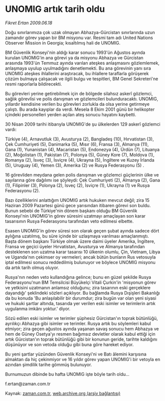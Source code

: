 # UNOMIG artık tarih oldu

*Fikret Ertan 2009.06.18*

<tr><td class="metin" colspan="2" style="padding-top: 20px; padding-left: 5px; padding-right: 10px;">Doğu sınırlarımıza çok uzak olmayan Abhazya-Gürcistan sınırlarında uzun zamandır görev yapan bir BM misyonu var. Resmi tam adı United Nations Observer Mission in Georgia; kısaltılmış hali de UNOMIG.</td></tr><tr><td class="metin" colspan="2" style="padding-top: 20px; padding-left: 5px; padding-right: 10px;"><p> BM Güvenlik Konseyi'nin aldığı karar sonucu 1993'ün Ağustos ayında kurulan UNOMIG'in ana görevi ya da misyonu Abhazya ve Gürcistan arasında 1993'ün Temmuz ayında varılan ateşkes anlaşmasını gözlemlemek, anlaşmaya uyulup uyulmadığını denetlemekti. Bu ana görevinin yanı sıra UNOMIG ateşkes ihlallerini araştıracak, bu ihlallere taraflarla görüşerek çözüm bulmaya çalışacak ve ilgili bulgu ve tespitleri, BM Genel Sekreteri'ne resmi raporlarla bildirecekti.
<p> Bu görevleri yerine getirebilmek için de bölgede silahsız askerî gözlemci, sağlık görevlisi ve polis danışman ve gözlemcileri bulunduracaktı. UNOMIG, yıllardır kendisine verilen bu görevleri zorlukla da olsa yerine getirmeye çalıştı. Bu arada kayıplar da verdi. Mesela 8 Ekim 2001 günü bir helikopter içindeki personelleri yerden açılan ateş sonucu hayatını kaybetti. 
<p> 30 Nisan 2009 tarihi itibarıyla UNOMIG'de şu ülkelerden 129 askerî gözlemci vardı:
<p> Türkiye (4), Arnavutluk (3), Avusturya (2), Bangladeş (10), Hırvatistan (3), Çek Cumhuriyeti (5), Danimarka (5), Mısır (6), Fransa (3), Almanya (11), Gana (1), Yunanistan (4), Macaristan (5), Endonezya (4), Ürdün (7), Lituanya (2), Moğolistan (1), Pakistan (7), Polonya (5), Güney Kore (7), Moldova (1), Romanya (2), İsveç (3), İsviçre (4), Ukrayna (5), İngiltere ve Kuzey İrlanda (5), Uruguay (4), Yemen (3), Amerika (2) ve Rusya Federasyonu (5) .
<p> 16 görevliden meydana gelen polis danışman ve gözlemci güçlerinin ülke ve sayılarına göre dağılımı ise şöyleydi: Çek Cumhuriyeti (2), Almanya (2), Gana (1), Filipinler (3), Polonya (2), İsveç (2), İsviçre (1), Ukrayna (1) ve Rusya Federasyonu (2).
<p> Bazı özelliklerini anlattığım UNOMIG artık hukuken mevcut değil; zira 15 Haziran 2009 Pazartesi günü gece yarısından itibaren görevi son buldu. Bunun sebebi de Türkiye'nin dönem başkanı olduğu BM Güvenlik Konseyi'nin UNOMIG'in görev süresini uzatmayı amaçlayan son karar tasarısının Rusya Federasyonu tarafından veto edilmesi elbette.
<p> Esasen UNOMIG'in görev süresi son olarak geçen şubat ayında sadece dört aylığına uzatılmış, bu süre içinde bir uzlaşmaya varılması amaçlanmıştı. Başta dönem başkanı Türkiye olmak üzere daimi üyeler Amerika, İngiltere, Fransa ve geçici üyeler Hırvatistan, Avusturya ve Almanya tarafından desteklenen son uzatma karar tasarısı 10 ülkenin olumlu, Çin, Vietnam, Libya ve Uganda'nın çekimser oy vermeleri; ancak bütün bunların Rus vetosuyla iptal edilmesi sonucu reddedilmiş bulunuyor ve böylece UNOMIG misyonu da artık tarih olmuş oluyor.
<p> Rusya'nın neden veto kullandığına gelince; bunu en güzel şekilde Rusya Federasyonu'nun BM Temsilcisi Büyükelçi Vitali Çurkin'in 'misyonun görev ve yetkisini uzatmanın anlamsız olduğunu; zira tasarının eski gerçeklere dayandığı' şeklindeki sözleri açıklıyor. Bu bağlamda Rusya Dışişleri Bakanlığı da bu konuda 'Bu anlaşılabilir bir durumdur; zira bugün var olan yeni siyasi ve hukuki şartlar altında, tasarıda yer verilen eski isimler ve terimlerin artık uygulanma imkânı yoktur.' diyor.
<p> Sözü edilen eski isimler ve terimler şüphesiz Gürcistan'ın toprak bütünlüğü, ayrılıkçı Abhazya gibi isimler ve terimler. Rusya artık bu söylemleri kabul etmiyor; zira geçen ağustos ayında yaşanan savaş sonucu hem Abhazya ve hem de Güney Osetya'yı resmen bağımsız devletler olarak kabul ettiği için artık Gürcistan'ın toprak bütünlüğü gibi bir konunun geride, tarihte kaldığını düşünüyor ve son vetoda olduğu gibi buna göre hareket ediyor.
<p> Bu yeni şartlar yüzünden Güvenlik Konseyi'ni ve Batı âlemini karşısına almaktan da hiç çekinmiyor ve 16 yıldır görev yapan UNOMIG'i bir vetoyla en azından şimdilik tarihe gömmüş bulunuyor.
<p> Burnumuzun dibinde bu hafta UNOMIG işte böyle tarih oldu... 
<p>f.ertan@zaman.com.tr<br/></p></p></p></p></p></p></p></p></p></p></p></p></td></tr>

Kaynak: [zaman.com.tr](http://zaman.com.tr/yazar.do?yazino=860273), [web.archive.org (arşiv bağlantısı)](http://web.archive.org/web/20090627061103/http://www.zaman.com.tr:80/yazar.do?yazino=860273)
